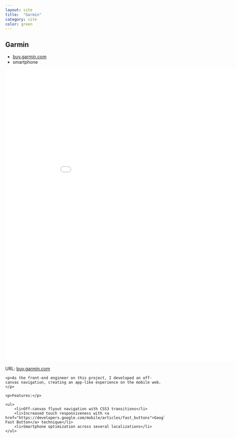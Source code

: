 ```yaml
---
layout: site
title:  "Garmin"
category: site
color: green
---
```


## Garmin

<ul class="c-card__stats">
    <li><a href="http://buy.garmin.com/en-US/US">buy.garmin.com</a></li>
    <li>smartphone</li>
</ul>

<div class="t-inner">
	<div class="c-media">
		<iframe src="//player.vimeo.com/video/91658103" width="950" height="925" frameborder="0" class="c-media__embed" webkitallowfullscreen mozallowfullscreen allowfullscreen></iframe>
	</div>
</div>

<div class="c-card__description">
	<p>URL: <a href="http://buy.garmin.com/en-US/US">buy.garmin.com</a></p>

	<p>As the front-end engineer on this project, I developed an off-canvas navigation, creating an app-like experience on the mobile web.</p>

	<p>Features:</p>

	<ul>
		<li>Off-canvas flyout navigation with CSS3 transitions</li>
		<li>Increased touch responsiveness with <a href="https://developers.google.com/mobile/articles/fast_buttons">Google's Fast Button</a> technique</li>
		<li>Smartphone optimization across several localizations</li>
	</ul>
</div>
